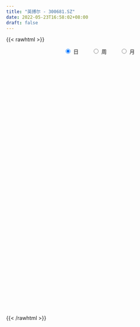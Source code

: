 ```yaml
---
title: "英搏尔 - 300681.SZ"
date: 2022-05-23T16:58:02+08:00
draft: false
---
```

{{< rawhtml >}}
    <div style="text-align: center">
        <label style="padding: 1rem;"><input style="margin-right: .5rem" type="radio" name="period" value="D" checked onclick="period_change(this)">日</label>
        <label style="padding: 1rem;"><input style="margin-right: .5rem" type="radio" name="period" value="W" onclick="period_change(this)">周</label>
        <label style="padding: 1rem;"><input style="margin-right: .5rem" type="radio" name="period" value="M" onclick="period_change(this)">月</label>
    </div>
    <div id="chart" style="height: 700px;"></div> 
    <script type="text/javascript">
        const D_v = [5799.0,3992.0,4420.0,4845.0,4894.41,1806.0,11948.99,5906.26,9207.99,8854.0,5110.26,5275.0,5742.0,4554.26,7508.38,10253.2,11662.0,8289.0,12422.0,7229.36,7555.0,5683.0,14768.01,10160.91,5705.84,5075.84,7604.07,11350.82,13086.91,10325.91,7411.91,8039.0,20101.0,10205.05,19716.05,12865.0,18535.99,14648.72,11734.72,20736.68,13819.0,10893.0,13178.73,9185.0,8463.0,9876.0,6146.96,7215.0,4505.0,20039.05,52105.74,65725.87,84489.88,82864.26,62684.64,67472.26,63013.49,58224.34,36827.36,37085.26,47682.72,39391.5,20135.84,33876.43,23810.76,21535.37,22346.17,26418.25,43581.9,55305.17,39472.33,34048.68,31334.58,21580.2,12119.0,18766.0,22344.11,33584.0,40976.27,30716.68,20518.91,19479.0,20508.68,24595.0,20795.0,23541.52,20520.37,20402.64,30238.17,24553.6,53407.06,49058.55,37556.54,27991.63,24882.91,24607.39,17213.59,20043.37,16886.96,14278.22,14692.0,18311.72,14788.0,21225.27,47710.96,34168.59,18375.56,20371.0,17926.35,16968.29,17764.0,14602.0,21505.07,21329.39,13308.79,35784.0,33887.0,24654.0,28389.0,39572.0,25035.0,16332.0,15704.0,16521.03,20412.0,32397.0,28547.0,26678.01,31403.78,29122.09,37508.59,27275.92,17024.1,12732.05,14460.0,15551.24,14050.74,18154.99,18947.27,15917.04,14001.87,14184.03,15443.3,18285.44,20589.32,13657.0,14392.79,15947.0,20466.78,20749.84,16273.5,32342.72,22853.5,30488.24,22818.09,15494.22,18102.17,11426.67,10467.5,23351.5,21751.77,15101.0,23623.0,24722.96,22933.64,16337.03,22085.0,20280.99,15843.52,15532.0,10193.0,10956.3,10747.46,11938.87,8570.0,10005.93,11251.85,11362.0,15018.56,16166.37,12748.0,9773.0,21202.94,33662.7,18983.95,11819.01,11723.88,9462.48,10162.94,10497.24,9562.0,11605.41,13611.67,8555.7,5558.0,5323.44,6461.4,8072.0,9981.41,10021.37,7006.0,9925.92,6060.24,4905.36,8191.0,9668.5,15900.8,13780.3,12065.9,12160.0,9126.91,6925.01,5011.0,7004.0,6837.78,3923.29,6139.5,4915.13,5410.3,5952.0,9403.3,8711.5,7259.34,8810.01,7995.01,7459.91,11904.76,11977.98,9549.79,7534.0,13327.8,15332.34,14575.0,14756.98,16039.9,14201.09,13606.63,11846.39,10689.0,5399.0,10052.8,19690.0,9761.78,17477.0,20760.25,13888.84,19715.81,17181.0,10537.97,12113.32]
const D_histogram = [0.0,-0.0267778917,-0.0121345888,-0.0347467453,-0.0450157109,-0.0794223873,-0.0211446067,0.024642647,0.1085950416,0.1691070116,0.1801306645,0.1776355438,0.1734066101,0.1793918309,0.191694637,0.2266396694,0.2300702559,0.2372755514,0.2625016962,0.2614026685,0.2319951565,0.1990419908,0.2366160639,0.2284560538,0.1679253342,0.0799127597,0.0576024447,0.1145255341,0.0883156994,0.0596738565,-0.0335827184,-0.1738605296,-0.1156895426,-0.1075899485,-0.0238398331,-0.071869819,-0.0026188211,0.0203691942,0.0067272067,0.1156921427,0.1385374624,0.0873842082,0.0982697751,0.047051725,-0.0411521513,-0.1031480753,-0.1445941618,-0.2217119076,-0.2400587958,-0.1134848338,0.2404977152,0.9725435464,2.006897765,3.0596172524,3.2965151637,3.9351541564,3.9643685254,3.9322539589,3.1856115832,2.5545977331,2.4521686472,2.0975333175,1.3854788703,1.2110916963,0.8797548093,0.5470955805,0.2821296228,0.1609077948,0.2232001092,1.2340290977,1.3438540739,0.9413920257,0.6841523214,0.217154225,-0.2443732295,-0.9221424362,-1.3538390449,-2.0299736583,-2.8147792267,-3.6029106192,-3.949844676,-4.1525995983,-4.0917300766,-3.7273882969,-3.565069541,-3.4716843312,-3.1804481829,-2.8983037158,-2.3224412575,-1.9205046059,-0.8114537325,0.3322403194,1.2269763556,1.4813719713,1.1900671042,1.0485566807,0.6875127075,0.2387759079,0.2660428537,0.0873789673,0.0274863893,-0.4322417381,-0.5865312043,-0.7097076888,-1.0733426648,-0.8999272433,-0.9374742563,-0.7566135517,-0.6431740672,-0.6179551402,-0.40926666,-0.28193759,-0.1216523235,0.0256370345,0.1091379776,1.0906184677,1.6084173751,2.1493952514,2.7986405465,2.7082442641,2.5599777512,2.4916105858,2.0742819497,1.4509131364,0.9581551968,1.626453138,1.8522509343,2.1292552489,2.8848497356,3.0646009732,2.4426296514,2.1084509378,1.7159260744,1.3851834437,1.386867049,1.5113349846,1.1680002839,0.5467920171,-0.1879073781,-0.9873453871,-1.7902220269,-2.3959231423,-2.9046434759,-3.4424579951,-3.687414871,-3.8118081575,-3.832024029,-3.6271782977,-3.4509418718,-3.3642098446,-3.0924164759,-2.4540064966,-1.6832429107,-0.3306606986,0.1868705552,0.2689622581,0.5205743077,0.5111503319,0.6112208157,0.1765861928,-0.5172026049,-0.8240581904,-0.6955670636,-0.8290460403,-0.3584058513,-0.2285828654,0.5090530511,0.804145097,1.0374916693,1.2596599668,1.2867204435,1.1450202087,0.6719806909,0.5046497209,0.1823644792,-0.3379885202,-0.5855723478,-0.8763435881,-1.122060598,-0.8435531857,-0.5037817307,-0.4122230391,-1.2350623802,-2.0630506483,-2.2922222193,-1.9916211177,-1.5233498607,-0.9506400767,-0.3562803554,0.0024092565,0.1658588674,0.5068669964,0.7237920224,0.92139871,0.9087287124,0.8636862769,0.7266321475,0.4034182391,0.0037976355,-0.4412802102,-0.8515835166,-1.2191938136,-1.1346677957,-1.1074681457,-1.131693852,-1.2647129209,-0.8970232107,-0.5345868929,-0.5263525839,-0.4681321527,-0.5873356626,-0.4821347678,-0.4142815073,-0.3328828174,-0.3498870768,-0.4051815379,-0.1143400477,0.0395951689,0.1774179514,0.163495409,-0.0166567432,-0.0777273829,-0.3951860159,-0.5928724859,-0.8652324464,-0.8694800384,-0.919179309,-0.6735781787,-0.3876069916,-0.1523434163,-0.0310475039,-0.0978766416,-0.4499238806,-0.8942513875,-0.7003641699,-0.6868302117,-0.3247186972,-0.0272112127,0.1785320116,0.3557719932,0.7271300755,1.0177909765,1.1739454011,1.5706131518,1.6667161007,1.7589617177,2.0620304066,2.2035121657,2.1387397974,2.0434059242]
const D_fast = [0.0,-0.0334723647,-0.0218627089,-0.0531615517,-0.0746844451,-0.1289467183,-0.0759550894,-0.024007174,0.0870939811,0.1898827039,0.2459390229,0.2878527883,0.3269755071,0.3778086856,0.438035151,0.5296401008,0.5905882512,0.6571124345,0.7479640034,0.8122156428,0.8408069199,0.8576142519,0.954342341,1.0032963443,0.9847469583,0.9167125738,0.9088028699,0.9943573428,0.990226433,0.9765030543,0.8748507997,0.691107856,0.7203564574,0.7015585644,0.7793487215,0.7133512809,0.7819475734,0.8100278873,0.7980677014,0.9359556732,0.9934353585,0.9641281563,0.999581167,0.9601260481,0.861634134,0.7738511911,0.6962565642,0.5637108415,0.4853492544,0.5835520079,0.9976589857,1.9728407035,3.5089193633,5.3265431638,6.3875698661,8.0099973979,9.0303038983,9.9812528214,10.0310133416,10.0386489247,10.5492620007,10.7190100004,10.3533252708,10.4817110208,10.3703128362,10.1744275025,9.9799939504,9.8989990712,10.0170914128,11.3364276758,11.7822161704,11.6151021287,11.5289005047,11.1161909646,10.5935702027,9.685265387,8.915109017,7.731480989,6.242980614,4.5541215667,3.2197263408,1.978821519,1.0167585216,0.4492532271,-0.2796954023,-1.0542312754,-1.5581071728,-2.0005386346,-2.0052864907,-2.0834759905,-1.1772885503,0.0494655815,1.2509457066,1.875684315,1.8818962241,2.0025249708,1.8133591744,1.4243163518,1.5180940111,1.3612748665,1.3082538857,0.7404653238,0.4395430565,0.1389396498,-0.4930309924,-0.5445973817,-0.8165129587,-0.8248056421,-0.8721596744,-1.0014295325,-0.8950577172,-0.8382130447,-0.7083408591,-0.5546422424,-0.4438568049,0.810278302,1.7301815533,2.8085082424,4.1574136742,4.7440784577,5.2358063827,5.7903418637,5.891583715,5.6309431858,5.3777240454,6.4526352711,7.141495801,7.9508139278,9.4276208485,10.3735223294,10.3622084203,10.5551424412,10.5915990964,10.6071523266,10.9555526941,11.4578543759,11.4065197462,10.9220094836,10.1403332439,9.0940588881,7.8436267417,6.6389448407,5.404063638,4.0056346202,2.8388240264,1.7614787005,0.7832568219,0.0813079788,-0.6051910633,-1.3595114972,-1.8608222475,-1.8359138924,-1.4859610341,-0.2160439966,0.3482048959,0.4975371634,0.8792927898,0.997656397,1.2505320847,0.86004401,0.0369545611,-0.475915572,-0.521316211,-0.8620566979,-0.4810179717,-0.4083407022,0.4565584771,0.9526867973,1.4454062869,1.9824895761,2.3312301636,2.4757849811,2.170740636,2.1295720962,1.8528779742,1.2480278448,0.8540509303,0.344193793,-0.1820383664,-0.1144192506,0.0994067717,0.0879097035,-1.0436952326,-2.3874461628,-3.1896732885,-3.3869774664,-3.2995436746,-2.9644939097,-2.4592042773,-2.0999123513,-1.8949980235,-1.4272731454,-1.0294001138,-0.6014437488,-0.3869315682,-0.2160524345,-0.1714485271,-0.3938078756,-0.7924790704,-1.3478769686,-1.9710761542,-2.6434849046,-2.8426258356,-3.0922932221,-3.3994423913,-3.8486396904,-3.7052057829,-3.4764161884,-3.5997700253,-3.6585826323,-3.9246200579,-3.939952855,-3.9756699713,-3.9774919858,-4.0819680144,-4.23855786,-3.9763013816,-3.8124673729,-3.6302901025,-3.6033387927,-3.7876551306,-3.8681576161,-4.284412753,-4.6303173446,-5.1189854166,-5.3406030182,-5.6200971161,-5.5428905305,-5.3538210913,-5.1566433701,-5.0431093336,-5.1344076317,-5.5989358409,-6.2668261947,-6.2480300195,-6.4062036142,-6.1252717741,-5.8345670927,-5.5841908655,-5.3180078857,-4.7648672845,-4.2197586393,-3.7701178644,-2.9807968258,-2.4680148517,-1.9360288053,-1.1174525148,-0.4250927143,0.0448198669,0.4603374747]
const D_slow = [0.0,-0.0066944729,-0.0097281201,-0.0184148064,-0.0296687342,-0.049524331,-0.0548104827,-0.0486498209,-0.0215010605,0.0207756924,0.0658083585,0.1102172444,0.153568897,0.1984168547,0.246340514,0.3030004313,0.3605179953,0.4198368831,0.4854623072,0.5508129743,0.6088117634,0.6585722611,0.7177262771,0.7748402905,0.8168216241,0.836799814,0.8512004252,0.8798318087,0.9019107336,0.9168291977,0.9084335181,0.8649683857,0.836046,0.8091485129,0.8031885546,0.7852210999,0.7845663946,0.7896586931,0.7913404948,0.8202635305,0.8548978961,0.8767439481,0.9013113919,0.9130743231,0.9027862853,0.8769992665,0.840850726,0.7854227491,0.7254080502,0.6970368417,0.7571612705,1.0002971571,1.5020215984,2.2669259115,3.0910547024,4.0748432415,5.0659353728,6.0489988626,6.8454017584,7.4840511916,8.0970933535,8.6214766828,8.9678464004,9.2706193245,9.4905580268,9.627331922,9.6978643277,9.7380912764,9.7938913037,10.1023985781,10.4383620966,10.673710103,10.8447481833,10.8990367396,10.8379434322,10.6074078232,10.2689480619,9.7614546474,9.0577598407,8.1570321859,7.1695710169,6.1314211173,5.1084885982,4.1766415239,3.2853741387,2.4174530559,1.6223410102,0.8977650812,0.3171547668,-0.1629713846,-0.3658348178,-0.2827747379,0.023969351,0.3943123438,0.6918291198,0.95396829,1.1258464669,1.1855404439,1.2520511573,1.2738958991,1.2807674965,1.1727070619,1.0260742608,0.8486473386,0.5803116724,0.3553298616,0.1209612975,-0.0681920904,-0.2289856072,-0.3834743922,-0.4857910572,-0.5562754547,-0.5866885356,-0.580279277,-0.5529947826,-0.2803401657,0.1217641781,0.659112991,1.3587731276,2.0358341937,2.6758286315,3.2987312779,3.8173017653,4.1800300494,4.4195688486,4.8261821331,5.2892448667,5.8215586789,6.5427711128,7.3089213561,7.919578769,8.4466915034,8.875673022,9.2219688829,9.5686856452,9.9465193913,10.2385194623,10.3752174666,10.328240622,10.0814042752,9.6338487685,9.034867983,8.308707114,7.4480926152,6.5262388975,5.5732868581,4.6152808508,3.7084862764,2.8457508085,2.0046983473,1.2315942284,0.6180926042,0.1972818766,0.1146167019,0.1613343407,0.2285749052,0.3587184822,0.4865060651,0.6393112691,0.6834578173,0.554157166,0.3481426184,0.1742508525,-0.0330106576,-0.1226121204,-0.1797578367,-0.052494574,0.1485417003,0.4079146176,0.7228296093,1.0445097202,1.3307647724,1.4987599451,1.6249223753,1.6705134951,1.586016365,1.4396232781,1.2205373811,0.9400222316,0.7291339351,0.6031885025,0.5001327427,0.1913671476,-0.3243955144,-0.8974510693,-1.3953563487,-1.7761938139,-2.013853833,-2.1029239219,-2.1023216078,-2.0608568909,-1.9341401418,-1.7531921362,-1.5228424587,-1.2956602806,-1.0797387114,-0.8980806745,-0.7972261148,-0.7962767059,-0.9065967584,-1.1194926376,-1.424291091,-1.7079580399,-1.9848250763,-2.2677485393,-2.5839267695,-2.8081825722,-2.9418292955,-3.0734174414,-3.1904504796,-3.3372843953,-3.4578180872,-3.561388464,-3.6446091684,-3.7320809376,-3.8333763221,-3.861961334,-3.8520625418,-3.8077080539,-3.7668342017,-3.7709983875,-3.7904302332,-3.8892267372,-4.0374448586,-4.2537529702,-4.4711229798,-4.7009178071,-4.8693123518,-4.9662140997,-5.0042999538,-5.0120618297,-5.0365309901,-5.1490119603,-5.3725748072,-5.5476658496,-5.7193734026,-5.8005530769,-5.80735588,-5.7627228771,-5.6737798788,-5.49199736,-5.2375496158,-4.9440632656,-4.5514099776,-4.1347309524,-3.694990523,-3.1794829214,-2.6286048799,-2.0939199306,-1.5830684495]
const D_data = [['2021-05-12', 29.9704, 30.44, 29.6408, 30.5299],['2021-05-13', 31.1892, 30.0204, 29.7906, 31.3691],['2021-05-14', 29.8406, 30.4899, 29.8406, 30.5699],['2021-05-17', 30.5898, 29.9804, 29.8705, 31.459],['2021-05-18', 28.9814, 30.0104, 28.9814, 30.47],['2021-05-19', 30.0104, 29.5309, 29.5309, 30.0703],['2021-05-20', 29.5209, 30.7097, 29.3511, 31.3091],['2021-05-21', 30.6698, 30.8296, 30.5599, 31.419],['2021-05-24', 30.6797, 31.7087, 30.5199, 31.9485],['2021-05-25', 31.7087, 31.9185, 31.4989, 32.448],['2021-05-26', 33.457, 31.6388, 31.3291, 33.457],['2021-05-27', 31.6288, 31.6488, 31.3191, 32.0684],['2021-05-28', 31.419, 31.7687, 31.419, 32.1183],['2021-05-31', 31.7587, 32.0684, 31.429, 32.2582],['2021-06-01', 32.0684, 32.3781, 31.6688, 32.6478],['2021-06-02', 31.4889, 32.9975, 31.4889, 33.1573],['2021-06-03', 32.8676, 32.9375, 32.488, 33.7567],['2021-06-04', 32.8476, 33.2572, 32.2882, 33.3671],['2021-06-07', 33.2972, 33.8366, 32.6978, 34.1563],['2021-06-08', 33.9166, 33.8566, 33.467, 33.9465],['2021-06-09', 33.83, 33.7, 33.41, 34.47],['2021-06-10', 33.95, 33.75, 33.28, 34.15],['2021-06-11', 33.44, 34.92, 33.35, 35.2],['2021-06-15', 34.92, 34.72, 34.25, 35.3],['2021-06-16', 34.87, 34.15, 34.1, 35.23],['2021-06-17', 34.8, 33.62, 33.05, 34.8],['2021-06-18', 33.85, 34.32, 33.67, 34.99],['2021-06-21', 34.34, 35.6, 34.34, 35.79],['2021-06-22', 35.66, 34.85, 34.81, 37.09],['2021-06-23', 34.65, 34.86, 34.27, 35.55],['2021-06-24', 34.86, 33.86, 33.85, 35.14],['2021-06-25', 34.03, 32.68, 32.51, 34.39],['2021-06-28', 32.51, 34.95, 31.88, 36.7],['2021-06-29', 34.17, 34.53, 33.99, 35.21],['2021-06-30', 34.9, 35.79, 34.02, 35.97],['2021-07-01', 35.6, 34.31, 34.31, 35.6],['2021-07-02', 34.29, 35.92, 34.09, 36.99],['2021-07-05', 36.4, 35.71, 35.18, 36.4],['2021-07-06', 35.39, 35.4, 34.9, 35.88],['2021-07-07', 35.4, 37.36, 35.09, 37.99],['2021-07-08', 37.55, 36.86, 36.38, 37.55],['2021-07-09', 36.58, 36.07, 35.8, 37.13],['2021-07-12', 36.0, 36.94, 35.82, 37.37],['2021-07-13', 36.94, 36.24, 36.0, 37.2],['2021-07-14', 36.0, 35.53, 35.4, 36.35],['2021-07-15', 35.56, 35.52, 34.3, 36.05],['2021-07-16', 35.52, 35.52, 35.1, 35.76],['2021-07-19', 35.35, 34.72, 34.61, 35.69],['2021-07-20', 34.5, 35.12, 34.4, 35.26],['2021-07-21', 34.75, 37.19, 34.71, 37.57],['2021-07-22', 37.18, 41.5, 37.18, 44.0],['2021-07-23', 41.5, 49.8, 40.68, 49.8],['2021-07-26', 51.82, 59.76, 51.0, 59.76],['2021-07-27', 62.0, 67.96, 59.78, 71.71],['2021-07-28', 66.0, 64.17, 55.0, 68.22],['2021-07-29', 65.46, 75.0, 64.17, 76.0],['2021-07-30', 70.1, 73.0, 67.17, 74.47],['2021-08-02', 72.2, 76.19, 67.57, 81.0],['2021-08-03', 76.14, 68.9, 67.64, 76.19],['2021-08-04', 72.3, 69.94, 69.28, 73.69],['2021-08-05', 71.0, 77.7, 65.49, 78.87],['2021-08-06', 75.77, 76.32, 71.0, 77.99],['2021-08-09', 75.96, 71.6, 69.23, 76.0],['2021-08-10', 71.89, 78.28, 70.89, 83.06],['2021-08-11', 77.26, 77.12, 74.18, 78.66],['2021-08-12', 78.28, 77.24, 75.0, 83.04],['2021-08-13', 75.41, 78.18, 74.8, 81.5],['2021-08-16', 79.32, 80.5, 77.01, 83.89],['2021-08-17', 80.12, 84.19, 80.12, 93.8],['2021-08-18', 82.22, 101.0, 81.36, 101.0],['2021-08-19', 97.0, 95.25, 90.1, 99.9],['2021-08-20', 96.51, 90.46, 90.46, 102.0],['2021-08-23', 87.5, 92.68, 85.01, 94.0],['2021-08-24', 94.0, 90.0, 86.8, 94.0],['2021-08-25', 88.6, 89.09, 86.53, 90.5],['2021-08-26', 89.0, 84.35, 83.8, 89.97],['2021-08-27', 85.11, 85.0, 84.6, 91.0],['2021-08-30', 85.4, 79.0, 76.58, 86.99],['2021-08-31', 80.48, 73.07, 71.0, 80.48],['2021-09-01', 73.93, 67.41, 66.71, 73.93],['2021-09-02', 67.75, 67.92, 66.45, 68.33],['2021-09-03', 67.82, 65.93, 65.0, 69.65],['2021-09-06', 67.48, 66.34, 64.01, 67.67],['2021-09-07', 67.67, 68.82, 66.06, 69.99],['2021-09-08', 68.89, 65.32, 64.71, 69.96],['2021-09-09', 65.8, 62.73, 62.41, 66.74],['2021-09-10', 63.34, 63.87, 62.51, 65.4],['2021-09-13', 62.66, 63.05, 62.55, 69.0],['2021-09-14', 63.06, 67.05, 63.06, 69.7],['2021-09-15', 68.48, 65.83, 64.3, 68.55],['2021-09-16', 67.5, 77.66, 67.0, 78.03],['2021-09-17', 71.5, 83.97, 71.5, 89.9],['2021-09-22', 89.0, 86.99, 80.15, 89.0],['2021-09-23', 87.05, 83.2, 79.99, 87.05],['2021-09-24', 83.2, 77.41, 76.82, 83.36],['2021-09-27', 79.93, 79.13, 76.56, 82.53],['2021-09-28', 78.0, 75.86, 75.5, 79.49],['2021-09-29', 70.06, 73.1, 70.06, 76.84],['2021-09-30', 72.77, 78.3, 72.77, 80.36],['2021-10-08', 82.01, 75.63, 74.67, 82.01],['2021-10-11', 76.01, 76.7, 73.5, 77.65],['2021-10-12', 76.6, 70.29, 69.25, 76.6],['2021-10-13', 70.3, 72.2, 69.03, 73.29],['2021-10-14', 72.2, 71.45, 66.8, 73.53],['2021-10-15', 69.8, 66.5, 62.0, 69.8],['2021-10-18', 66.6, 71.99, 66.6, 73.5],['2021-10-19', 74.17, 69.01, 68.68, 76.0],['2021-10-20', 70.05, 71.46, 69.23, 72.88],['2021-10-21', 70.99, 70.83, 68.7, 72.65],['2021-10-22', 69.5, 69.55, 68.5, 72.46],['2021-10-25', 69.76, 72.01, 69.28, 73.0],['2021-10-26', 73.2, 71.55, 70.99, 75.58],['2021-10-27', 72.94, 72.5, 68.85, 73.82],['2021-10-28', 73.39, 73.05, 70.09, 74.46],['2021-10-29', 72.37, 72.85, 71.3, 74.4],['2021-11-01', 73.02, 87.42, 72.9, 87.42],['2021-11-02', 90.1, 86.75, 84.89, 91.33],['2021-11-03', 86.86, 91.48, 84.05, 93.5],['2021-11-04', 92.0, 98.2, 89.0, 99.5],['2021-11-05', 100.31, 92.9, 91.95, 107.5],['2021-11-08', 92.94, 93.98, 91.03, 99.5],['2021-11-09', 95.44, 96.85, 93.0, 98.45],['2021-11-10', 96.87, 93.5, 92.83, 99.43],['2021-11-11', 92.0, 90.08, 89.58, 94.82],['2021-11-12', 89.27, 90.27, 87.6, 91.5],['2021-11-15', 91.81, 107.0, 90.36, 108.31],['2021-11-16', 106.0, 106.0, 101.0, 110.88],['2021-11-17', 105.25, 110.4, 105.25, 115.0],['2021-11-18', 110.62, 122.1, 110.62, 129.0],['2021-11-19', 123.13, 120.8, 114.0, 126.34],['2021-11-22', 120.43, 112.85, 108.0, 122.0],['2021-11-23', 111.32, 116.86, 108.0, 118.59],['2021-11-24', 113.22, 116.93, 111.7, 120.71],['2021-11-25', 117.04, 118.28, 112.86, 122.58],['2021-11-26', 117.43, 124.01, 117.43, 128.88],['2021-11-29', 119.93, 128.45, 119.0, 131.23],['2021-11-30', 130.04, 124.51, 121.5, 132.0],['2021-12-01', 124.97, 120.57, 115.62, 124.97],['2021-12-02', 119.99, 117.09, 114.68, 120.55],['2021-12-03', 116.98, 113.1, 112.02, 116.98],['2021-12-06', 113.53, 109.0, 108.67, 114.0],['2021-12-07', 110.19, 107.3, 106.0, 111.83],['2021-12-08', 108.3, 104.6, 103.3, 108.98],['2021-12-09', 104.9, 99.97, 99.12, 104.9],['2021-12-10', 99.1, 99.65, 97.56, 100.88],['2021-12-13', 99.65, 98.01, 96.88, 99.65],['2021-12-14', 97.8, 96.58, 95.31, 99.55],['2021-12-15', 96.45, 97.5, 94.91, 97.88],['2021-12-16', 96.37, 95.8, 93.92, 98.76],['2021-12-17', 95.32, 93.0, 93.0, 96.7],['2021-12-20', 93.31, 93.93, 92.66, 95.66],['2021-12-21', 94.2, 98.9, 93.11, 102.59],['2021-12-22', 99.01, 102.78, 99.0, 105.0],['2021-12-23', 101.21, 115.05, 99.5, 116.32],['2021-12-24', 115.07, 109.62, 105.94, 118.13],['2021-12-27', 104.11, 106.0, 104.11, 110.78],['2021-12-28', 109.0, 109.39, 106.0, 111.9],['2021-12-29', 108.58, 107.25, 105.0, 110.55],['2021-12-30', 105.1, 109.4, 105.1, 110.47],['2021-12-31', 109.41, 102.2, 99.01, 110.13],['2022-01-04', 100.0, 95.84, 93.69, 102.34],['2022-01-05', 95.44, 97.5, 93.26, 99.0],['2022-01-06', 96.2, 101.9, 94.0, 103.1],['2022-01-07', 101.38, 98.0, 96.08, 105.92],['2022-01-10', 96.6, 106.0, 95.18, 106.87],['2022-01-11', 106.0, 103.1, 101.41, 110.8],['2022-01-12', 103.11, 113.17, 102.0, 115.19],['2022-01-13', 115.8, 110.96, 110.0, 117.32],['2022-01-14', 111.0, 112.4, 109.0, 114.87],['2022-01-17', 112.82, 114.5, 111.5, 115.58],['2022-01-18', 114.9, 113.88, 111.01, 115.16],['2022-01-19', 115.0, 112.6, 111.03, 115.0],['2022-01-20', 112.33, 107.71, 107.21, 112.7],['2022-01-21', 107.6, 110.5, 106.01, 112.59],['2022-01-24', 108.03, 107.74, 107.28, 110.51],['2022-01-25', 107.0, 103.14, 102.81, 108.88],['2022-01-26', 103.72, 104.32, 100.5, 107.0],['2022-01-27', 102.01, 101.92, 100.52, 108.8],['2022-01-28', 101.98, 100.38, 95.69, 104.38],['2022-02-07', 104.0, 106.37, 103.0, 109.5],['2022-02-08', 106.43, 108.37, 102.56, 109.2],['2022-02-09', 106.8, 106.14, 103.92, 109.8],['2022-02-10', 105.45, 92.08, 92.01, 105.98],['2022-02-11', 92.0, 86.2, 81.67, 92.0],['2022-02-14', 84.78, 89.0, 84.0, 90.8],['2022-02-15', 92.42, 93.95, 89.0, 94.38],['2022-02-16', 94.87, 96.5, 92.18, 97.98],['2022-02-17', 96.5, 99.37, 95.13, 99.87],['2022-02-18', 99.17, 101.99, 98.0, 102.0],['2022-02-21', 101.95, 101.18, 99.05, 104.0],['2022-02-22', 100.99, 99.92, 97.45, 101.9],['2022-02-23', 100.8, 103.5, 99.0, 105.45],['2022-02-24', 103.66, 103.69, 101.5, 107.91],['2022-02-25', 104.5, 105.0, 101.6, 106.21],['2022-02-28', 104.99, 103.4, 101.94, 105.68],['2022-03-01', 104.0, 103.38, 101.6, 104.51],['2022-03-02', 103.38, 102.23, 100.7, 103.8],['2022-03-03', 102.39, 98.98, 98.82, 103.5],['2022-03-04', 98.0, 96.11, 94.59, 98.97],['2022-03-07', 96.12, 92.95, 90.68, 96.25],['2022-03-08', 94.14, 90.4, 89.8, 95.5],['2022-03-09', 89.68, 87.81, 85.02, 91.88],['2022-03-10', 89.26, 91.54, 89.26, 93.46],['2022-03-11', 91.54, 89.96, 88.2, 91.54],['2022-03-14', 90.0, 88.12, 87.8, 90.52],['2022-03-15', 89.81, 85.02, 84.51, 89.81],['2022-03-16', 86.1, 90.68, 83.21, 92.43],['2022-03-17', 90.13, 91.61, 90.13, 93.79],['2022-03-18', 91.97, 87.32, 86.6, 92.0],['2022-03-21', 86.75, 87.28, 85.1, 88.01],['2022-03-22', 86.51, 84.0, 83.41, 86.6],['2022-03-23', 84.01, 85.86, 84.01, 86.8],['2022-03-24', 85.17, 85.0, 83.38, 86.0],['2022-03-25', 84.01, 84.76, 83.88, 87.95],['2022-03-28', 84.0, 82.9, 81.54, 84.77],['2022-03-29', 83.0, 81.38, 81.18, 84.2],['2022-03-30', 81.81, 85.6, 81.5, 86.98],['2022-03-31', 85.26, 84.51, 84.0, 86.0],['2022-04-01', 83.35, 84.64, 82.09, 85.21],['2022-04-06', 84.64, 82.67, 82.59, 85.68],['2022-04-07', 83.28, 79.58, 78.89, 83.28],['2022-04-08', 80.39, 79.84, 77.25, 80.99],['2022-04-11', 79.82, 74.86, 73.99, 79.82],['2022-04-12', 75.89, 74.0, 72.0, 75.99],['2022-04-13', 73.49, 70.61, 70.5, 73.96],['2022-04-14', 70.77, 71.9, 70.77, 73.63],['2022-04-15', 71.68, 69.81, 68.89, 74.89],['2022-04-18', 70.08, 72.72, 68.19, 72.85],['2022-04-19', 72.73, 73.54, 72.73, 75.89],['2022-04-20', 71.78, 73.39, 71.78, 75.42],['2022-04-21', 73.68, 72.14, 71.98, 75.48],['2022-04-22', 72.15, 69.16, 68.31, 75.4],['2022-04-25', 68.68, 63.5, 63.34, 68.83],['2022-04-26', 62.22, 58.89, 58.21, 64.22],['2022-04-27', 60.0, 64.79, 53.5, 65.28],['2022-04-28', 66.33, 61.73, 60.65, 66.33],['2022-04-29', 61.73, 65.89, 61.3, 66.3],['2022-05-05', 66.0, 65.9, 64.44, 68.05],['2022-05-06', 63.53, 65.35, 62.77, 66.7],['2022-05-09', 65.01, 65.43, 65.01, 66.88],['2022-05-10', 64.06, 68.99, 63.3, 69.61],['2022-05-11', 68.79, 69.71, 66.35, 73.76],['2022-05-12', 67.48, 69.39, 67.48, 71.71],['2022-05-13', 69.39, 74.33, 68.33, 75.58],['2022-05-16', 75.0, 72.58, 70.41, 75.0],['2022-05-17', 72.15, 73.86, 70.52, 74.69],['2022-05-18', 74.35, 78.62, 74.0, 80.0],['2022-05-19', 77.3, 79.1, 76.28, 81.25],['2022-05-20', 79.21, 78.13, 76.66, 79.69],['2022-05-23', 77.5, 78.73, 76.11, 79.33]]
const W_v = [218.25,197781.73,260546.65,225560.47,237667.47,282079.07,201296.69,231484.77,181498.97,141156.24,86974.0,73706.4,80035.3,78713.07,79018.88,95507.92,78168.65,54355.6,59754.5,45267.88,37678.78,63550.55,38291.9,32253.9,33820.0,29505.84,50531.7,28491.82,12749.84,4968.21,29821.71,77600.43,115112.54,48626.84,45216.21,24746.25,53452.91,37900.73,36512.49,27029.39,46828.23,26771.51,25277.0,24157.7,15688.04,10705.8,27246.9,31641.82,28322.3,40336.82,24097.1,21698.12,26461.26,43993.09,51214.02,17069.0,16715.29,10690.0,18006.0,16014.23,7717.68,23350.93,34263.33,30972.07,21584.14,22164.86,45558.08,80551.76,82122.67,44184.67,51470.57,28602.64,67904.25,43277.5,47979.08,35350.64,72611.2,38700.8,25661.05,48970.99,61609.48,70954.95,45447.98,88409.78,76166.46,68637.26,38915.2,28805.07,21000.5,10995.0,31159.31,24432.23,18468.94,22721.72,23289.77,71574.78,33668.55,32918.91,28491.27,14152.87,19780.89,23693.79,21521.13,15441.11,12231.1,25603.4,25209.9,42071.36,96465.52,38514.32,52578.8,7336.04,15319.62,30604.17,19465.0,22084.3,23799.7,32655.1,22216.27,8049.16,16852.4,11142.4,21344.65,15241.93,9484.92,15055.0,14340.6,31158.15,34319.26,13586.79,24768.5,49306.18,17814.28,20188.84,17754.0,21260.81,11608.78,18650.15,28805.11,11632.0,14249.51,16140.2,34893.44,34223.11,31862.0,34776.25,84019.02,37935.65,11911.99,18275.61,78181.86,76277.75,40449.98,42954.93,61618.5,33427.82,24189.06,21098.5,18657.0,23710.0,15293.3,29313.16,14087.42,4520.0,50323.0,64064.56,70004.0,124380.31,341495.9,350121.17,320513.59,196065.48,145018.91,67822.81,62262.41,48973.26,60579.68,49271.4,63532.9,52071.9,34259.0,18565.0,11127.0,32595.02,36364.72,38841.81,48545.76,35901.9,50299.7,28389.03,25180.33,33816.75,32966.15,8241.26,22224.62,29400.66,34189.25,42266.84,47657.37,28546.66,50214.55,81423.09,71832.12,46849.69,149590.66,360524.53,219211.18,121704.57,198826.33,106143.89,145274.86,109960.57,177660.02,90431.08,78751.31,14278.22,116727.95,107809.79,88509.25,162286.0,94004.03,148147.88,109000.66,82621.28,82503.96,85213.41,124776.05,78842.06,85198.73,97480.18,59367.63,56208.34,93553.01,62152.26,53832.02,35396.25,37918.89,59606.5,40226.92,27226.0,24066.8,43429.03,57721.91,73179.6,22535.39,62380.58,82083.87,12113.32]
const W_histogram = [0.0,0.75701151,1.1422958154,1.505686067,1.9397540927,2.4575970909,2.7216913287,3.7309516795,3.9254654579,4.0378299718,3.4510955421,2.9237789741,2.3465314981,1.9622156704,1.4774618977,0.2935077605,-0.8982254374,-1.4864476443,-2.1676962195,-2.4415607214,-2.5407657031,-2.6377027685,-2.7233884783,-2.6844412933,-2.5890694881,-2.4190823244,-2.5791988619,-2.6358064275,-2.5160767903,-2.2712713106,-1.7161747724,-0.7277102671,-0.641976662,-0.5787070884,-0.2284579176,-0.034951046,0.1464472459,0.2211258403,0.4477108725,0.6993842325,1.0375109683,1.3476916128,1.4394694732,1.2275118899,1.0786094987,0.7948656792,0.5012589522,0.3465454361,-0.1665783401,-0.6052688315,-1.0288146998,-1.3725950044,-1.6909552018,-1.7207342728,-1.9540600956,-1.9502823348,-1.7599881539,-1.5584555969,-1.1905062645,-0.8726330919,-0.7557705036,-0.7648529403,-0.8100168194,-0.733234284,-0.5703104381,-0.5479725242,-0.0821486406,-0.1208187946,-0.3108180153,-0.381158873,-0.3954417286,-0.3824600874,-0.3236272349,-0.0688450839,0.0675792614,0.1206054624,-0.0004471918,-0.1912366597,-0.1555669351,-0.0315538688,0.2226929806,0.3923228951,0.5956543071,0.8461917247,0.9550418472,0.9278267825,0.8298803065,0.7873744014,0.5279395355,0.2319307622,-0.105032435,-0.3487892062,-0.472925779,-0.4675060633,-0.4590184687,-0.4193143031,-0.2687235836,-0.1968160792,-0.0933838813,-0.0499983294,-0.0636208618,-0.0407166343,-0.0272583821,-0.0057051432,0.0159823453,0.1086244184,0.1870796396,0.3840722191,0.5542724841,0.6337341392,0.7833257775,0.8059471864,0.7982427773,0.7860505248,0.7902954559,0.8238598095,0.8893753911,1.0089845429,0.8829716701,0.7803745642,0.7113571613,0.6647453687,0.6853847866,0.6875152393,0.6795504645,0.637993557,0.4919433819,0.4871234337,0.094358751,-0.190937836,-0.2583251679,-0.0664238869,0.1027598169,0.0088831931,-0.0167361337,-0.0664002757,-0.1500656682,-0.0341831956,0.030554318,0.0125850946,0.0329519495,-0.0015766214,0.0486106862,-0.0280862278,0.0110407997,0.0792445713,0.1376855471,0.1400941653,0.0642240583,0.0106977438,0.0147626554,-0.1276619338,-0.1526802215,-0.0928911389,0.1063928021,0.0566309598,-0.0498476893,-0.080338339,-0.1506814715,-0.3458867335,-0.4852913752,-0.7623644642,-0.8487106643,-0.8313691888,-0.5567845769,-0.35850492,-0.2118915647,0.1144513665,0.6980143425,1.2238149242,1.2871337127,1.2966023384,0.9462624729,0.5370731928,0.1807219554,-0.2300843972,-0.668891493,-1.0701271922,-1.0762351824,-1.0595173288,-1.1806079909,-1.1941432083,-1.0545917008,-0.9043275862,-0.6352171585,-0.4011890933,-0.183923891,-0.0302168951,0.1317728341,0.2780493212,0.2359480303,0.2285391445,0.1177872994,0.010276916,0.0015805814,0.0259470354,0.1079524441,0.2566013531,0.4497672678,0.5152777827,0.4297974038,0.5646104849,0.6319486717,0.6073522195,1.471453979,3.4131767387,4.6520686718,5.2817183018,6.1494413378,5.9747555202,4.2736892663,2.7808878888,2.9047392404,2.3273853044,1.8109323399,1.1284058778,-0.0372670437,-0.6672762206,-0.9110403446,0.1710872803,0.5797566904,2.6597647622,3.9287373503,3.7127871695,2.4068775711,0.9147348179,0.8670374914,0.1910381554,-0.6382742427,-0.3317430687,-0.3688278299,-1.1430809212,-2.5952836165,-2.4777545637,-2.1924515688,-2.5713803306,-3.1660515225,-3.6335561717,-3.9834609067,-4.0765194964,-4.2930890673,-4.899701557,-5.1092086652,-5.2143924638,-5.0625676471,-4.138530942,-3.1000692657,-2.2414769507]
const W_fast = [0.0,0.9462643875,1.6171226467,2.3569344151,3.275940964,4.4081832349,5.3527003049,7.2946985756,8.4705787184,9.5924007253,9.8684401811,10.0720683567,10.0814537551,10.187691845,10.0723035468,8.9617263497,7.5454367924,6.5856026744,5.3624300444,4.4781753622,3.7437789546,2.9874161971,2.2208833677,1.5887202294,1.0368246626,0.6020412452,-0.2028750078,-0.9184341802,-1.4277237406,-1.7507360886,-1.6246832434,-0.818146305,-0.8929068654,-0.9743140638,-0.6811793724,-0.4964102624,-0.2784001589,-0.1484401046,0.1900726458,0.6165920639,1.2140965418,1.8612000895,2.3128453181,2.4077657073,2.5285156908,2.4434882911,2.2751963022,2.2071191451,1.6523507839,1.0623430846,0.3815935414,-0.3053355143,-1.0464345122,-1.5063971514,-2.2282379981,-2.712030821,-2.9617336786,-3.1498150208,-3.0794922545,-2.9797773549,-3.0518573925,-3.2521530643,-3.4998211482,-3.6063471838,-3.5860009475,-3.7006561646,-3.2553694411,-3.3242442938,-3.5919480183,-3.7575785943,-3.8707218821,-3.9533552627,-3.975429219,-3.7378583389,-3.5845391782,-3.5013616116,-3.6225260638,-3.8611246966,-3.8643467058,-3.7482221067,-3.4383020121,-3.1705913738,-2.8183463851,-2.3562610363,-2.0086504521,-1.8039088211,-1.6943852205,-1.5400475252,-1.6674975073,-1.90552359,-2.2687448959,-2.5996989687,-2.8420669862,-2.9535237864,-3.059790809,-3.1249152191,-3.0415053955,-3.0188019109,-2.9387156833,-2.9078297137,-2.9373574616,-2.9246323927,-2.917988736,-2.8978617829,-2.8721787081,-2.7523805304,-2.6271553993,-2.334144765,-2.025376379,-1.787481189,-1.4420581064,-1.2179499009,-1.0260936157,-0.841773237,-0.6399544419,-0.4004251359,-0.1125657065,0.2592895809,0.3540196257,0.4465161608,0.5553380483,0.6749125978,0.8668982124,1.0409074749,1.2028303163,1.320771798,1.2977074684,1.4146683785,1.0454933836,0.7124623377,0.5804937137,0.7557890231,0.9506626811,0.8590068555,0.8292034953,0.7629392843,0.6417574748,0.7490941485,0.8214702416,0.8066472918,0.8352521341,0.8003294079,0.862669387,0.7789509161,0.8208381435,0.9088530579,1.0017154204,1.03914758,0.9793334876,0.9284816091,0.9362371845,0.7618971118,0.6987087687,0.7352750666,0.9611572081,0.9255531058,0.8066125344,0.7560373,0.6480237995,0.3663468541,0.1056193687,-0.3620448364,-0.6605687026,-0.8510695242,-0.7156810566,-0.6070276297,-0.5133871656,-0.1584313927,0.5996351689,1.4313894816,1.8164916983,2.1501109086,2.0363366613,1.7614156794,1.4502449308,0.981917479,0.3758875099,-0.2928799874,-0.5680467731,-0.8162082518,-1.2324509116,-1.544521931,-1.6686183487,-1.7444361307,-1.6341299926,-1.5003992007,-1.3291149712,-1.1829621991,-0.9880292614,-0.772240444,-0.7553547273,-0.705628827,-0.7869338473,-0.8918750016,-0.9001761909,-0.8693229781,-0.7603294583,-0.5475302111,-0.2419224794,-0.0475925189,-0.0256235468,0.2503421556,0.4756675103,0.6029091129,1.8348743673,4.6298913116,7.0318004126,8.9818796181,11.3869629886,12.705966051,12.0733221136,11.2757427084,12.12577887,12.1302712602,12.0665513806,11.666126388,10.4911367056,9.6943084735,9.2227842634,10.3476837084,10.9012922911,13.6462415534,15.8973984791,16.6096450907,15.905454885,14.6419958363,14.8110578827,14.1828180855,13.1939371267,13.4175325336,13.2882408149,12.2282174933,10.1271938938,9.6252843057,9.3624744084,8.340700564,6.9545164914,5.5786227993,4.2328528377,3.1206643739,1.8308225362,-0.0007153428,-1.4875246173,-2.8963065318,-4.0101236269,-4.1207196573,-3.8572752975,-3.5590522201]
const W_slow = [0.0,0.1892528775,0.4748268313,0.8512483481,1.3361868713,1.950586144,2.6310089762,3.5637468961,4.5451132605,5.5545707535,6.417344639,7.1482893825,7.734922257,8.2254761746,8.5948416491,8.6682185892,8.4436622298,8.0720503188,7.5301262639,6.9197360835,6.2845446578,5.6251189656,4.9442718461,4.2731615227,3.6258941507,3.0211235696,2.3763238541,1.7173722473,1.0883530497,0.520535222,0.0914915289,-0.0904360378,-0.2509302034,-0.3956069755,-0.4527214549,-0.4614592164,-0.4248474049,-0.3695659448,-0.2576382267,-0.0827921686,0.1765855735,0.5135084767,0.873375845,1.1802538175,1.4499061921,1.6486226119,1.77393735,1.860573709,1.818929124,1.6676119161,1.4104082412,1.0672594901,0.6445206896,0.2143371214,-0.2741779025,-0.7617484862,-1.2017455247,-1.5913594239,-1.88898599,-2.107144263,-2.2960868889,-2.487300124,-2.6898043288,-2.8731128998,-3.0156905093,-3.1526836404,-3.1732208005,-3.2034254992,-3.281130003,-3.3764197213,-3.4752801534,-3.5708951753,-3.651801984,-3.669013255,-3.6521184396,-3.621967074,-3.622078872,-3.6698880369,-3.7087797707,-3.7166682379,-3.6609949927,-3.5629142689,-3.4140006922,-3.202452761,-2.9636922992,-2.7317356036,-2.524265527,-2.3274219266,-2.1954370427,-2.1374543522,-2.1637124609,-2.2509097625,-2.3691412072,-2.4860177231,-2.6007723403,-2.705600916,-2.7727818119,-2.8219858317,-2.845331802,-2.8578313844,-2.8737365998,-2.8839157584,-2.8907303539,-2.8921566397,-2.8881610534,-2.8610049488,-2.8142350389,-2.7182169841,-2.5796488631,-2.4212153283,-2.2253838839,-2.0238970873,-1.824336393,-1.6278237618,-1.4302498978,-1.2242849454,-1.0019410976,-0.7496949619,-0.5289520444,-0.3338584033,-0.156019113,0.0101672292,0.1815134258,0.3533922356,0.5232798518,0.682778241,0.8057640865,0.9275449449,0.9511346326,0.9034001736,0.8388188817,0.8222129099,0.8479028642,0.8501236624,0.845939629,0.8293395601,0.791823143,0.7832773441,0.7909159236,0.7940621973,0.8023001846,0.8019060293,0.8140587008,0.8070371439,0.8097973438,0.8296084866,0.8640298734,0.8990534147,0.9151094293,0.9177838652,0.9214745291,0.8895590456,0.8513889902,0.8281662055,0.854764406,0.868922146,0.8564602237,0.8363756389,0.798705271,0.7122335877,0.5909107439,0.4003196278,0.1881419617,-0.0197003355,-0.1588964797,-0.2485227097,-0.3014956009,-0.2728827593,-0.0983791736,0.2075745574,0.5293579856,0.8535085702,1.0900741884,1.2243424866,1.2695229755,1.2120018762,1.0447790029,0.7772472049,0.5081884093,0.2433090771,-0.0518429207,-0.3503787228,-0.6140266479,-0.8401085445,-0.9989128341,-1.0992101074,-1.1451910802,-1.152745304,-1.1198020954,-1.0502897652,-0.9913027576,-0.9341679715,-0.9047211466,-0.9021519176,-0.9017567723,-0.8952700134,-0.8682819024,-0.8041315641,-0.6916897472,-0.5628703015,-0.4554209506,-0.3142683294,-0.1562811614,-0.0044431065,0.3634203882,1.2167145729,2.3797317408,3.7001613163,5.2375216508,6.7312105308,7.7996328474,8.4948548196,9.2210396297,9.8028859558,10.2556190408,10.5377205102,10.5284037493,10.3615846941,10.133824608,10.1765964281,10.3215356007,10.9864767912,11.9686611288,12.8968579212,13.498577314,13.7272610184,13.9440203913,13.9917799301,13.8322113694,13.7492756023,13.6570686448,13.3712984145,12.7224775104,12.1030388694,11.5549259772,10.9120808946,10.1205680139,9.212178971,8.2163137444,7.1971838703,6.1239116035,4.8989862142,3.6216840479,2.318085932,1.0524440202,0.0178112847,-0.7572060317,-1.3175752694]
const W_data = [['2017-07-28', 20.6404, 32.9655, 20.6404, 32.9655],['2017-08-04', 36.266, 44.8276, 36.266, 47.2906],['2017-08-11', 45.1232, 44.0788, 40.5911, 46.5025],['2017-08-18', 44.0887, 46.9951, 42.5616, 50.0394],['2017-08-25', 46.9951, 51.5862, 46.0099, 51.5862],['2017-09-01', 51.7438, 57.2217, 50.3547, 59.5665],['2017-09-08', 55.665, 58.5714, 54.3054, 61.0837],['2017-09-15', 62.069, 74.4039, 62.069, 77.9212],['2017-09-22', 74.8867, 71.1133, 70.936, 81.8325],['2017-09-29', 70.4433, 74.8374, 67.0049, 78.2167],['2017-10-13', 75.7635, 68.6502, 67.1133, 77.0246],['2017-10-20', 68.2759, 69.9015, 64.335, 69.9212],['2017-10-27', 70.0197, 69.4581, 68.867, 73.3793],['2017-11-03', 68.9655, 72.1379, 65.2414, 73.8719],['2017-11-10', 73.3103, 71.1034, 70.2857, 74.867],['2017-11-17', 72.0985, 59.7537, 59.7537, 77.1429],['2017-11-24', 59.3103, 54.1872, 53.7931, 60.7685],['2017-12-01', 54.335, 57.1429, 51.2315, 57.33],['2017-12-08', 56.4631, 52.1773, 47.9606, 57.5271],['2017-12-15', 52.2167, 53.8719, 51.4384, 53.9507],['2017-12-22', 52.7094, 53.9901, 52.6108, 56.1379],['2017-12-29', 53.399, 52.2562, 48.936, 54.6108],['2018-01-05', 52.5911, 50.5025, 50.4433, 53.2611],['2018-01-12', 50.6897, 50.4236, 49.3498, 51.4877],['2018-01-19', 50.1084, 49.9409, 47.2906, 50.8276],['2018-01-26', 49.7537, 50.0591, 48.4729, 52.1478],['2018-02-02', 45.7143, 44.3251, 42.3645, 46.798],['2018-02-09', 44.1379, 43.2315, 38.1478, 44.6305],['2018-02-14', 43.4483, 43.7438, 42.9951, 45.1429],['2018-02-23', 43.7438, 44.4926, 43.7438, 44.8867],['2018-03-02', 45.3005, 48.9951, 44.7094, 50.9852],['2018-03-09', 48.9951, 57.6355, 48.4729, 58.0],['2018-03-16', 57.9901, 48.6601, 47.3892, 59.2118],['2018-03-23', 48.6305, 48.2463, 47.3005, 50.7389],['2018-03-30', 47.7833, 52.5813, 45.8128, 53.1527],['2018-04-04', 52.6798, 51.9212, 49.9507, 53.0049],['2018-04-13', 51.6453, 52.7685, 51.2414, 57.1133],['2018-04-20', 52.4729, 52.2167, 49.3596, 54.5517],['2018-04-27', 52.2167, 55.1626, 51.3892, 56.4532],['2018-05-04', 52.2463, 57.2118, 52.2365, 58.1379],['2018-05-11', 57.2118, 60.601, 56.798, 63.7241],['2018-05-18', 60.5714, 63.018, 59.4089, 64.2619],['2018-05-25', 63.6847, 62.5901, 62.2717, 65.0579],['2018-06-01', 62.4906, 59.6746, 58.2118, 62.61],['2018-06-08', 59.8636, 60.6, 58.5103, 63.2867],['2018-06-15', 61.0876, 58.7094, 57.5153, 62.0926],['2018-06-22', 57.5849, 57.7839, 52.8384, 58.4108],['2018-06-29', 57.8038, 58.9084, 55.7341, 60.1821],['2018-07-06', 59.6149, 52.9379, 51.7737, 60.7891],['2018-07-13', 53.6345, 51.2264, 48.8581, 54.5997],['2018-07-20', 53.734, 48.6392, 45.0967, 53.734],['2018-07-27', 48.4601, 46.7685, 46.5695, 50.0522],['2018-08-03', 46.659, 44.1813, 43.5046, 48.6989],['2018-08-10', 44.1813, 45.5445, 39.4646, 46.0321],['2018-08-17', 44.3305, 40.798, 40.6587, 47.5247],['2018-08-24', 40.798, 41.5045, 40.3104, 42.619],['2018-08-31', 42.9872, 42.7384, 41.6438, 43.9823],['2018-09-07', 42.7384, 42.41, 41.5045, 43.2857],['2018-09-14', 41.7931, 44.6888, 41.7931, 46.4998],['2018-09-21', 43.7833, 44.8082, 43.7833, 46.45],['2018-09-28', 44.8778, 42.4996, 42.3901, 46.4003],['2018-10-12', 42.2906, 40.2607, 34.8276, 42.2906],['2018-10-19', 39.8627, 38.6586, 35.8326, 42.5593],['2018-10-26', 39.0069, 39.2557, 39.0069, 42.5295],['2018-11-02', 39.4348, 40.0418, 37.8825, 40.7682],['2018-11-09', 40.0418, 37.8924, 36.9769, 41.0966],['2018-11-16', 37.6934, 44.0718, 37.6237, 46.7685],['2018-11-23', 43.2857, 38.37, 37.9621, 43.7633],['2018-11-30', 37.8626, 35.2157, 33.8325, 38.1113],['2018-12-07', 36.1212, 35.2555, 34.34, 36.5988],['2018-12-14', 35.2256, 34.9271, 34.6982, 37.3451],['2018-12-21', 34.8276, 34.4495, 33.8624, 35.3251],['2018-12-28', 34.2803, 34.4196, 33.9121, 36.4993],['2019-01-04', 34.8276, 37.0466, 34.4395, 37.3551],['2019-01-11', 37.0466, 36.1013, 35.0067, 37.2257],['2019-01-18', 35.9222, 35.1261, 34.5888, 36.4098],['2019-01-25', 35.2256, 32.2901, 32.2901, 36.3102],['2019-02-01', 31.9618, 29.9716, 29.2552, 32.4693],['2019-02-15', 30.101, 31.723, 30.101, 32.0812],['2019-02-22', 31.8225, 32.6583, 31.4642, 33.1658],['2019-03-01', 32.8374, 34.8674, 32.8374, 35.952],['2019-03-08', 35.0465, 34.6883, 34.4992, 37.3053],['2019-03-15', 35.156, 36.0217, 34.6883, 37.176],['2019-03-22', 36.0714, 37.9521, 35.4246, 39.7333],['2019-03-29', 37.4546, 37.4347, 36.3202, 39.6139],['2019-04-04', 36.8774, 36.3003, 35.0067, 37.9919],['2019-04-12', 36.4894, 35.4047, 34.9271, 37.0167],['2019-04-19', 35.544, 36.0217, 35.0067, 36.6884],['2019-04-26', 36.151, 32.6882, 32.2205, 36.151],['2019-04-30', 32.6882, 30.7179, 29.6632, 33.0166],['2019-05-10', 30.3299, 28.2302, 26.8471, 30.3299],['2019-05-17', 28.2302, 27.3247, 26.668, 29.2154],['2019-05-24', 27.3247, 27.1655, 25.9515, 28.0511],['2019-05-31', 27.6332, 27.7427, 26.867, 28.6581],['2019-06-06', 28.3795, 27.0833, 26.1342, 28.9614],['2019-06-14', 27.7027, 26.8735, 26.6737, 29.6208],['2019-06-21', 26.9734, 28.1123, 26.5838, 28.7217],['2019-06-28', 27.8725, 27.1432, 26.9834, 28.2521],['2019-07-05', 27.4929, 27.4929, 27.2831, 28.3221],['2019-07-12', 27.2731, 26.6737, 26.5738, 27.423],['2019-07-19', 26.5738, 25.5848, 25.4249, 26.5738],['2019-07-26', 25.5948, 25.6147, 23.9764, 26.6038],['2019-08-02', 25.8345, 25.1552, 24.7356, 26.4439],['2019-08-09', 25.4949, 24.9254, 24.1462, 25.4949],['2019-08-16', 24.9154, 24.6357, 24.0763, 25.1252],['2019-08-23', 24.6357, 25.4749, 24.6357, 26.2241],['2019-08-30', 24.9654, 25.4749, 24.6257, 27.353],['2019-09-06', 25.7346, 27.5428, 25.305, 27.6228],['2019-09-12', 27.5828, 28.2022, 27.5828, 32.468],['2019-09-20', 28.3221, 27.8625, 27.7227, 29.411],['2019-09-27', 27.9624, 29.6008, 27.8725, 29.9205],['2019-09-30', 29.6108, 28.8116, 28.5518, 30.2602],['2019-10-11', 28.8116, 28.8416, 28.3221, 29.7706],['2019-10-18', 28.8815, 29.1213, 28.7716, 30.4799],['2019-10-25', 29.6607, 29.7207, 28.0124, 29.9704],['2019-11-01', 29.5209, 30.6498, 28.7716, 30.9495],['2019-11-08', 30.2901, 31.8486, 30.1203, 32.3681],['2019-11-15', 31.469, 33.6668, 31.1493, 33.9066],['2019-11-22', 33.6968, 31.2392, 30.6598, 33.6968],['2019-11-29', 31.8486, 31.5189, 30.6598, 31.8486],['2019-12-06', 31.8985, 32.0384, 31.0394, 33.467],['2019-12-13', 31.9585, 32.5479, 31.2192, 32.6678],['2019-12-20', 32.6078, 33.8766, 31.9984, 34.7657],['2019-12-27', 33.7567, 34.2962, 32.3081, 34.8257],['2020-01-03', 34.5659, 34.7657, 33.467, 34.7657],['2020-01-10', 34.7557, 34.8257, 33.5969, 35.3651],['2020-01-17', 34.8257, 33.5669, 33.0774, 35.4151],['2020-01-23', 33.7667, 35.445, 33.3671, 37.0634],['2020-02-07', 31.8985, 29.8705, 28.6717, 32.0684],['2020-02-14', 30.2202, 29.4709, 29.2711, 30.8096],['2020-02-21', 29.3011, 31.1892, 29.3011, 31.8486],['2020-02-28', 30.9695, 34.7657, 30.9695, 37.3632],['2020-03-06', 34.8356, 35.5949, 34.6658, 36.6139],['2020-03-13', 35.9446, 32.6678, 30.4799, 36.0644],['2020-03-20', 32.408, 33.3171, 31.5689, 34.2962],['2020-03-27', 32.498, 32.8976, 31.469, 32.9775],['2020-04-03', 32.1083, 32.1383, 31.0294, 32.7177],['2020-04-10', 32.2882, 34.7657, 32.2882, 34.9655],['2020-04-17', 34.9655, 34.7258, 34.2262, 36.454],['2020-04-24', 34.3461, 33.9465, 33.7667, 34.9555],['2020-04-30', 33.487, 34.5659, 31.7687, 34.6858],['2020-05-08', 34.0864, 33.9665, 32.8676, 34.9555],['2020-05-15', 33.9965, 35.2053, 33.6568, 35.8846],['2020-05-22', 35.2952, 33.6668, 32.9675, 36.464],['2020-05-29', 33.2272, 35.1254, 32.2382, 35.8447],['2020-06-05', 36.0644, 35.9346, 35.0654, 36.9436],['2020-06-12', 35.9346, 36.3641, 35.4051, 39.3512],['2020-06-19', 36.1244, 36.0644, 34.2662, 36.6239],['2020-06-24', 36.1044, 35.0954, 34.7857, 36.4041],['2020-07-03', 34.6358, 35.1853, 34.0864, 35.6149],['2020-07-10', 35.1753, 35.9146, 34.9655, 37.2633],['2020-07-17', 35.5649, 33.7867, 32.0084, 38.8617],['2020-07-24', 33.7467, 34.8157, 33.7267, 37.7628],['2020-07-31', 34.8157, 35.9945, 33.8167, 36.8736],['2020-08-07', 36.0644, 38.572, 34.466, 39.9506],['2020-08-14', 38.3122, 36.0445, 35.2353, 39.1514],['2020-08-21', 36.1843, 35.0354, 34.476, 37.2333],['2020-08-28', 35.4151, 35.6848, 33.7867, 35.8047],['2020-09-04', 36.1444, 34.9355, 33.9665, 36.1444],['2020-09-11', 34.9655, 32.5579, 30.9695, 35.6448],['2020-09-18', 32.7477, 32.1083, 31.5289, 33.2272],['2020-09-25', 32.2182, 28.8216, 28.7716, 32.3381],['2020-09-30', 28.8216, 29.6208, 28.2022, 30.2801],['2020-10-09', 30.2502, 30.0703, 29.7007, 30.9595],['2020-10-16', 30.43, 33.5169, 30.3601, 34.9655],['2020-10-23', 32.9675, 33.447, 30.9994, 34.9655],['2020-10-30', 33.447, 33.467, 32.468, 35.6448],['2020-11-06', 33.0174, 36.9236, 32.9775, 39.2613],['2020-11-13', 36.9236, 42.9177, 35.0654, 44.5261],['2020-11-20', 40.9696, 45.9847, 37.6629, 45.9847],['2020-11-27', 46.9537, 42.8477, 41.1394, 50.6301],['2020-12-04', 42.0385, 43.5071, 40.56, 47.4332],['2020-12-11', 44.9557, 39.1114, 37.6629, 47.7229],['2020-12-18', 38.7618, 37.0734, 37.0135, 39.6109],['2020-12-25', 37.3632, 36.1244, 35.7348, 38.7618],['2020-12-31', 36.1244, 33.5169, 32.468, 36.1244],['2021-01-08', 33.5569, 30.6598, 29.7706, 34.3661],['2021-01-15', 30.6598, 28.2821, 27.2531, 31.0793],['2021-01-22', 28.2921, 31.3591, 28.2921, 32.2482],['2021-01-29', 31.3791, 30.8696, 29.1912, 32.1783],['2021-02-05', 30.8696, 27.9724, 27.7726, 31.9485],['2021-02-10', 27.9724, 27.9724, 27.2831, 28.6418],['2021-02-19', 28.5119, 29.2611, 28.1822, 29.421],['2021-02-26', 29.2412, 29.2911, 28.372, 30.7397],['2021-03-05', 29.0014, 31.1693, 29.0014, 31.3091],['2021-03-12', 31.409, 31.5289, 29.9105, 32.2682],['2021-03-19', 31.479, 32.1483, 29.8306, 32.6478],['2021-03-26', 31.9785, 32.1083, 31.5689, 33.7967],['2021-04-02', 31.9685, 32.9475, 31.7687, 34.5359],['2021-04-09', 33.3871, 33.5969, 31.8586, 34.2163],['2021-04-16', 33.5569, 31.5789, 30.47, 33.5669],['2021-04-23', 31.6088, 31.9285, 31.469, 33.7867],['2021-04-30', 31.7687, 30.3201, 28.1922, 32.398],['2021-05-07', 30.6897, 29.6907, 28.9814, 30.6897],['2021-05-14', 29.9704, 30.4899, 28.9914, 31.3691],['2021-05-21', 30.5898, 30.8296, 28.9814, 31.459],['2021-05-28', 30.6797, 31.7687, 30.5199, 33.457],['2021-06-04', 31.7587, 33.2572, 31.429, 33.7567],['2021-06-11', 33.2972, 34.92, 32.6978, 35.2],['2021-06-18', 34.92, 34.32, 33.05, 35.3],['2021-06-25', 34.34, 32.68, 32.51, 37.09],['2021-07-02', 32.51, 35.92, 31.88, 36.99],['2021-07-09', 36.4, 36.07, 34.9, 37.99],['2021-07-16', 36.0, 35.52, 34.3, 37.37],['2021-07-23', 35.35, 49.8, 34.4, 49.8],['2021-07-30', 51.82, 73.0, 51.0, 76.0],['2021-08-06', 72.2, 76.32, 65.49, 81.0],['2021-08-13', 75.96, 78.18, 69.23, 83.06],['2021-08-20', 79.32, 90.46, 77.01, 102.0],['2021-08-27', 87.5, 85.0, 83.8, 94.0],['2021-09-03', 85.4, 65.93, 65.0, 86.99],['2021-09-10', 67.48, 63.87, 62.41, 69.99],['2021-09-17', 62.66, 83.97, 62.55, 89.9],['2021-09-24', 89.0, 77.41, 76.82, 89.0],['2021-09-30', 79.93, 78.3, 70.06, 82.53],['2021-10-08', 82.01, 75.63, 74.67, 82.01],['2021-10-15', 76.01, 66.5, 62.0, 77.65],['2021-10-22', 66.6, 69.55, 66.6, 76.0],['2021-10-29', 69.76, 72.85, 68.85, 75.58],['2021-11-05', 73.02, 92.9, 72.9, 107.5],['2021-11-12', 92.94, 90.27, 87.6, 99.5],['2021-11-19', 91.81, 120.8, 90.36, 129.0],['2021-11-26', 120.43, 124.01, 108.0, 128.88],['2021-12-03', 119.93, 113.1, 112.02, 132.0],['2021-12-10', 113.53, 99.65, 97.56, 114.0],['2021-12-17', 99.65, 93.0, 93.0, 99.65],['2021-12-24', 93.31, 109.62, 92.66, 118.13],['2021-12-31', 104.11, 102.2, 99.01, 111.9],['2022-01-07', 100.0, 98.0, 93.26, 105.92],['2022-01-14', 96.6, 112.4, 95.18, 117.32],['2022-01-21', 112.82, 110.5, 106.01, 115.58],['2022-01-28', 108.03, 100.38, 95.69, 110.51],['2022-02-11', 104.0, 86.2, 81.67, 109.8],['2022-02-18', 84.78, 101.99, 84.0, 102.0],['2022-02-25', 101.95, 105.0, 97.45, 107.91],['2022-03-04', 104.99, 96.11, 94.59, 105.68],['2022-03-11', 96.12, 89.96, 85.02, 96.25],['2022-03-18', 90.0, 87.32, 83.21, 93.79],['2022-03-25', 86.75, 84.76, 83.38, 88.01],['2022-04-01', 84.0, 84.64, 81.18, 86.98],['2022-04-08', 84.64, 79.84, 77.25, 85.68],['2022-04-15', 79.82, 69.81, 68.89, 79.82],['2022-04-22', 70.08, 69.16, 68.19, 75.89],['2022-04-29', 68.68, 65.89, 53.5, 68.83],['2022-05-06', 66.0, 65.35, 62.77, 68.05],['2022-05-13', 65.01, 74.33, 63.3, 75.58],['2022-05-20', 75.0, 78.13, 70.41, 81.25],['2022-05-27', 77.5, 78.73, 76.11, 79.33]]
const M_v = [427.25,1144457.1100000001,814405.95,266763.7,349677.22,216290.61,175584.34,69791.37,301615.23,152612.38,144831.03,90515.36,121844.34,148062.66,52427.91,101201.12,239366.72,192162.13,234023.22,134294.52,286822.17,168353.03,96782.2,161452.01,102219.95,83905.51,236966.04,83803.09,90390.23,69635.38,64984.67,121980.73,81879.93,80083.55,117118.75,174165.52,250617.52,145661.88,95732.88,188911.56,1166322.1000000001,490331.74,225455.88,96546.02,196648.89,133657.26,98610.05,214153.26,660197.99,720446.24,527517.5699999999,327325.21,543040.55,424354.78,298254.8799999999,215095.29,189406.26,203807.64,179113.16]
const M_histogram = [0.0,1.1436891168,3.1158180475,3.7664120843,3.1285152477,2.3405851845,1.205359096,0.5706623158,0.4432515148,0.4690734004,0.7377661966,0.7540013287,-0.0281454582,-0.8765457065,-1.4158194601,-1.9152707594,-2.4227197212,-2.6896903043,-3.056331388,-2.7886620703,-2.3158854518,-2.3271846604,-2.3972166005,-2.3433145234,-2.2825251038,-2.0987381057,-1.6348682101,-1.1027474714,-0.6329188071,-0.1060960937,0.3480960492,0.6040223865,0.5315333969,0.7084472527,0.8465451919,0.9332891143,1.0009352499,0.9379414135,0.5379313366,0.5234110246,1.0886163911,0.8202660239,0.4535233275,0.1115101314,0.1679894843,0.0073976951,0.0296372436,0.2911699453,2.825464801,4.27480318,5.28769115,5.2802988306,8.266394021,8.2327797682,7.5970920139,6.9089222388,4.809940901,1.9429902188,0.7482567578]
const M_fast = [0.0,1.429611396,4.1806948385,5.7728918964,5.9171238718,5.7143401047,4.8804537902,4.3884225889,4.3718246667,4.5149149023,4.9680492476,5.1727847119,4.3836015605,3.3160648855,2.4228362669,1.4445672777,0.3314383856,-0.6079547736,-1.7386787043,-2.1681749041,-2.2743696486,-2.8674650222,-3.5368011125,-4.0687276662,-4.5785695226,-4.9194670509,-4.8643142078,-4.6078803369,-4.2962813744,-3.7959826844,-3.2547665292,-2.8478345953,-2.7874402357,-2.4334145667,-2.0836803295,-1.7636141286,-1.4457341805,-1.2742426635,-1.5397699062,-1.4234374621,-0.5860779978,-0.6493618591,-0.9027237235,-1.2168593869,-1.1183826629,-1.2771250282,-1.2474761689,-0.9131509808,2.3275100751,4.8455492491,7.1803600066,8.4930423948,13.5457360905,15.5703167798,16.8339020289,17.8729628135,16.976466701,14.5952635735,13.5875943019]
const M_slow = [0.0,0.2859222792,1.0648767911,2.0064798121,2.7886086241,3.3737549202,3.6750946942,3.8177602731,3.9285731518,4.0458415019,4.2302830511,4.4187833833,4.4117470187,4.1926105921,3.838655727,3.3598380372,2.7541581069,2.0817355308,1.3176526838,0.6204871662,0.0415158032,-0.5402803619,-1.139584512,-1.7254131428,-2.2960444188,-2.8207289452,-3.2294459977,-3.5051328656,-3.6633625673,-3.6898865908,-3.6028625785,-3.4518569818,-3.3189736326,-3.1418618194,-2.9302255214,-2.6969032429,-2.4466694304,-2.212184077,-2.0777012429,-1.9468484867,-1.6746943889,-1.469627883,-1.3562470511,-1.3283695182,-1.2863721472,-1.2845227234,-1.2771134125,-1.2043209261,-0.4979547259,0.5707460691,1.8926688566,3.2127435642,5.2793420695,7.3375370115,9.236810015,10.9640405747,12.1665258,12.6522733547,12.8393375441]
const M_data = [['2017-07-31', 20.6404, 36.266, 20.6404, 36.266],['2017-08-31', 39.8916, 54.1872, 39.8916, 58.1084],['2017-09-29', 54.1872, 74.8374, 53.399, 81.8325],['2017-10-31', 75.7635, 68.3744, 64.335, 77.0246],['2017-11-30', 68.6995, 55.3695, 51.2315, 77.1429],['2017-12-29', 55.1527, 52.2562, 47.9606, 57.5271],['2018-01-31', 52.5911, 44.6108, 42.6995, 53.2611],['2018-02-28', 44.532, 47.33, 38.1478, 47.5665],['2018-03-30', 46.5616, 52.5813, 45.8128, 59.2118],['2018-04-27', 52.6798, 55.1626, 49.3596, 57.1133],['2018-05-31', 52.2463, 60.0826, 52.2365, 65.0579],['2018-06-29', 59.7044, 58.9084, 52.8384, 63.2867],['2018-07-31', 59.6149, 47.7436, 45.0967, 60.7891],['2018-08-31', 48.3407, 42.7384, 39.4646, 48.6989],['2018-09-28', 42.7384, 42.4996, 41.5045, 46.4998],['2018-10-31', 42.2906, 39.3552, 34.8276, 42.5593],['2018-11-30', 39.803, 35.2157, 33.8325, 46.7685],['2018-12-28', 36.1212, 34.4196, 33.8624, 37.3451],['2019-01-31', 34.8276, 29.3845, 29.2552, 37.3551],['2019-02-28', 29.5338, 34.8574, 29.4542, 35.952],['2019-03-29', 35.1261, 37.4347, 34.4992, 39.7333],['2019-04-30', 36.8774, 30.7179, 29.6632, 37.9919],['2019-05-31', 30.3299, 27.7427, 25.9515, 30.3299],['2019-06-28', 28.3795, 27.1432, 26.1342, 29.6208],['2019-07-31', 27.4929, 25.395, 23.9764, 28.3221],['2019-08-30', 25.1752, 25.4749, 24.0763, 27.353],['2019-09-30', 25.7346, 28.8116, 25.305, 32.468],['2019-10-31', 28.8116, 30.7896, 28.0124, 30.7896],['2019-11-29', 30.9495, 31.5189, 30.1203, 33.9066],['2019-12-31', 31.8985, 34.1164, 31.0394, 34.8257],['2020-01-23', 34.1263, 35.445, 33.0774, 37.0634],['2020-02-28', 31.8985, 34.7657, 28.6717, 37.3632],['2020-03-31', 34.8356, 31.1193, 30.4799, 36.6139],['2020-04-30', 31.2392, 34.5659, 31.0294, 36.454],['2020-05-29', 34.0864, 35.1254, 32.2382, 36.464],['2020-06-30', 36.0644, 35.4051, 34.0864, 39.3512],['2020-07-31', 35.3651, 35.9945, 32.0084, 38.8617],['2020-08-31', 36.0644, 34.8157, 33.7867, 39.9506],['2020-09-30', 34.9156, 29.6208, 28.2022, 35.9046],['2020-10-30', 30.2502, 33.467, 29.7007, 35.6448],['2020-11-30', 33.0174, 42.618, 32.9775, 50.6301],['2020-12-31', 42.1984, 33.5169, 32.468, 47.7229],['2021-01-29', 33.5569, 30.8696, 27.2531, 34.3661],['2021-02-26', 30.8696, 29.2911, 27.2831, 31.9485],['2021-03-31', 29.0014, 33.437, 29.0014, 34.5359],['2021-04-30', 33.3871, 30.3201, 28.1922, 34.2163],['2021-05-31', 30.6897, 32.0684, 28.9814, 33.457],['2021-06-30', 32.0684, 35.79, 31.4889, 37.09],['2021-07-30', 35.6, 73.0, 34.09, 76.0],['2021-08-31', 72.2, 73.07, 65.49, 102.0],['2021-09-30', 73.93, 78.3, 62.41, 89.9],['2021-10-29', 82.01, 72.85, 62.0, 82.01],['2021-11-30', 73.02, 124.51, 72.9, 132.0],['2021-12-31', 124.97, 102.2, 92.66, 124.97],['2022-01-28', 100.0, 100.38, 93.26, 117.32],['2022-02-28', 104.0, 103.4, 81.67, 109.8],['2022-03-31', 104.0, 84.51, 81.18, 104.51],['2022-04-29', 83.35, 65.89, 53.5, 85.68],['2022-05-31', 66.0, 78.73, 62.77, 81.25]]
        const D_a = [null,null,null,null,null,null,null,null,null,null,null,null,null,null,null,null,null,null,null,null,null,null,null,null,null,null,null,null,37.09,null,null,null,null,null,null,null,null,null,34.9,null,null,null,null,null,null,null,null,null,null,null,null,null,null,null,null,null,null,null,null,null,null,null,null,null,null,null,null,null,null,null,null,102.0,null,null,null,null,null,null,null,null,null,null,null,null,null,62.41,null,null,null,null,null,89.9,null,null,null,null,null,null,null,null,null,null,null,null,62.0,null,null,null,null,null,null,null,null,null,null,null,null,null,null,107.5,null,null,null,null,87.6,null,null,null,null,null,null,null,null,null,null,null,132.0,null,null,null,null,null,null,null,null,null,null,null,null,null,92.66,null,null,null,118.13,null,null,null,null,null,null,93.26,null,null,null,null,null,117.32,null,null,null,null,null,null,null,null,null,null,null,null,null,null,null,81.67,null,null,null,null,null,null,null,null,107.91,null,null,null,null,null,null,null,null,null,null,null,null,null,83.21,null,null,null,null,null,null,87.95,null,null,null,null,null,null,null,null,null,null,null,null,null,null,null,null,null,null,null,null,53.5,null,null,null,null,null,null,null,null,null,null,null,null,81.25,null,null]
const W_a = [null,null,null,null,null,null,null,null,81.8325,null,null,null,null,null,null,null,null,null,null,null,null,null,null,null,null,null,null,38.1478,null,null,null,null,59.2118,null,null,null,null,49.3596,null,null,null,null,65.0579,null,null,null,null,null,null,null,null,null,null,39.4646,null,null,null,null,46.4998,null,null,null,null,null,null,null,null,null,33.8325,null,null,null,null,null,null,null,null,null,null,null,null,null,null,39.7333,null,null,null,null,null,null,null,null,25.9515,null,null,null,null,null,null,null,null,null,null,null,null,null,null,null,null,null,null,null,null,null,null,null,null,null,null,null,null,null,null,null,null,null,null,null,null,null,null,37.3632,null,null,null,null,null,null,null,null,31.7687,null,null,null,null,null,39.3512,null,null,null,null,null,33.7267,null,null,null,null,null,36.1444,null,null,null,28.2022,null,null,null,null,null,null,null,50.6301,null,null,null,null,null,null,27.2531,null,null,null,null,null,null,null,null,null,null,null,null,null,null,null,null,null,null,null,null,null,null,null,null,null,null,null,null,null,null,102.0,null,null,null,null,null,null,null,62.0,null,null,null,null,null,null,132.0,null,null,null,null,null,null,null,null,null,null,null,null,null,null,null,null,null,null,null,53.5,null,null,null,null]
const M_a = [null,null,81.8325,null,null,null,null,null,null,null,null,null,null,null,null,null,null,null,null,null,null,null,null,null,23.9764,null,null,null,null,null,null,null,null,null,null,null,null,null,null,null,50.6301,null,null,null,null,28.1922,null,null,null,null,null,null,132.0,null,null,null,null,null,null]
        const D_b = [[{ coord: ['2021-08-20', 89.9] }, { coord: ['2021-11-12', 62.41] }],[{ coord: ['2021-11-30', 118.13] }, { coord: ['2022-02-24', 93.26] }]]
const W_b = [[{ coord: ['2017-09-22', 59.2118] }, { coord: ['2018-05-25', 49.3596] }],[{ coord: ['2018-08-10', 39.7333] }, { coord: ['2019-03-22', 39.4646] }],[{ coord: ['2019-05-24', 37.3632] }, { coord: ['2021-01-15', 31.7687] }],[{ coord: ['2021-08-20', 102.0] }, { coord: ['2022-04-29', 62.0] }]]
const M_b = [[{ coord: ['2017-09-29', 50.6301] }, { coord: ['2021-04-30', 28.1922] }]]
    </script>
{{< /rawhtml >}}